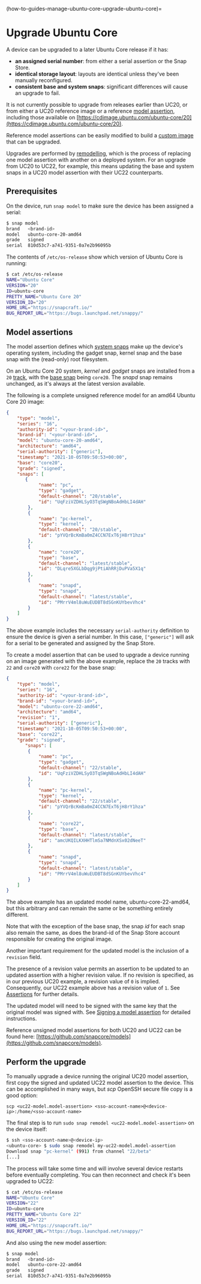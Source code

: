 (how-to-guides-manage-ubuntu-core-upgrade-ubuntu-core)=
# Upgrade Ubuntu Core

A device can be upgraded to a later Ubuntu Core release if it has:

- **an assigned serial number**: from either a serial assertion or the Snap Store.
- **identical storage layout**: layouts are identical unless they've been manually reconfigured.
- **consistent base and system snaps**: significant differences will cause an upgrade to fail.

It is not currently possible to upgrade from releases earlier than UC20, or from either a UC20 reference image or a reference [model assertion](/reference/assertions/model), including those available on [https://cdimage.ubuntu.com/ubuntu-core/20](https://cdimage.ubuntu.com/ubuntu-core/20). 

Reference model assertions can be easily modified to build a [custom image](/tutorials/build-your-first-image/index) that can be upgraded. 

Upgrades are performed by [remodelling](/explanation/remodelling), which is the process of replacing one model assertion with another on a deployed system. For an upgrade from UC20 to UC22, for example, this means updating the base and system snaps in a UC20 model assertion with their UC22 counterparts.

## Prerequisites

On the device, run `snap model` to make sure the device has been assigned a serial:

```bash
$ snap model
brand   <brand-id>
model   ubuntu-core-20-amd64
grade   signed
serial  810d53c7-a741-9351-0a7e2b96095b
```

The contents of `/etc/os-release` show which version of Ubuntu Core is running:

```bash
$ cat /etc/os-release
NAME="Ubuntu Core"
VERSION="20"
ID=ubuntu-core
PRETTY_NAME="Ubuntu Core 20"
VERSION_ID="20"
HOME_URL="https://snapcraft.io/"
BUG_REPORT_URL="https://bugs.launchpad.net/snappy/"
```

## Model assertions

The model assertion defines which [system snaps](/explanation/core-elements/inside-ubuntu-core.md#ubuntu-core-snaps) make up the device's operating system, including the gadget snap, kernel snap and the base snap with the (read-only) root filesystem.

On an Ubuntu Core 20 system, _kernel_ and _gadget_ snaps are installed from a `20` [track](https://snapcraft.io/docs/channels#heading--tracks), with the [base snap](https://snapcraft.io/docs/base-snaps) being `core20`. The _snapd_ snap remains unchanged, as it's always at the latest version available.

The following is a complete unsigned reference model for an amd64 Ubuntu Core 20 image:

```json
{
    "type": "model",
    "series": "16",
    "authority-id": "<your-brand-id>",
    "brand-id": "<your-brand-id>",
    "model": "ubuntu-core-20-amd64",
    "architecture": "amd64",
    "serial-authority": ["generic"],
    "timestamp": "2021-10-05T09:50:53+00:00",
    "base": "core20",
    "grade": "signed",
    "snaps": [
       {
            "name": "pc",
            "type": "gadget",
            "default-channel": "20/stable",
            "id": "UqFziVZDHLSyO3TqSWgNBoAdHbLI4dAH"
        },
        {
            "name": "pc-kernel",
            "type": "kernel",
            "default-channel": "20/stable",
            "id": "pYVQrBcKmBa0mZ4CCN7ExT6jH8rY1hza"
        },
        {
            "name": "core20",
            "type": "base",
            "default-channel": "latest/stable",
            "id": "DLqre5XGLbDqg9jPtiAhRRjDuPVa5X1q"
        },
        {
            "name": "snapd",
            "type": "snapd",
            "default-channel": "latest/stable",
            "id": "PMrrV4ml8uWuEUDBT8dSGnKUYbevVhc4"
        }
    ]
}
```

The above example includes the necessary `serial-authority` definition to ensure the device is given a serial number. In this case, `["generic"]` will ask for a serial to be generated and assigned by the Snap Store.

To create a model assertion that can be used to upgrade a device running on an image generated with the above example, replace the `20` tracks with `22` and `core20` with `core22` for the base snap:

```json
{
    "type": "model",
    "series": "16",
    "authority-id": "<your-brand-id>",
    "brand-id": "<your-brand-id>",
    "model": "ubuntu-core-22-amd64",
    "architecture": "amd64",
    "revision": "1",
    "serial-authority": ["generic"],
    "timestamp": "2021-10-05T09:50:53+00:00",
    "base": "core22",
    "grade": "signed",
       "snaps": [
        {
            "name": "pc",
            "type": "gadget",
            "default-channel": "22/stable",
            "id": "UqFziVZDHLSyO3TqSWgNBoAdHbLI4dAH"
        },
        {
            "name": "pc-kernel",
            "type": "kernel",
            "default-channel": "22/stable",
            "id": "pYVQrBcKmBa0mZ4CCN7ExT6jH8rY1hza"
        },
        {
            "name": "core22",
            "type": "base",
            "default-channel": "latest/stable",
            "id": "amcUKQILKXHHTlmSa7NMdnXSx02dNeeT"
        },
        {
            "name": "snapd",
            "type": "snapd",
            "default-channel": "latest/stable",
            "id": "PMrrV4ml8uWuEUDBT8dSGnKUYbevVhc4"
        }
    ]
}
```

The above example has an updated model name, ubuntu-core-22-amd64, but this arbitrary and can remain the same or be something entirely different.

Note that with the exception of the base snap, the snap _id_ for each snap also remain the same, as does the brand-id of the Snap Store account responsible for creating the original image.

Another important requirement for the updated model is the inclusion of a `revision` field.

The presence of a revision value permits an assertion to be updated to an updated assertion with a higher revision value. If no revision is specified, as in our previous UC20 example, a revision value of `0` is implied. Consequently, our UC22 example above has a revision value of `1`. See [Assertions](/reference/assertions/index) for further details.

The updated model will need to be signed with the same key that the original model was signed with. See [Signing a model assertion](/tutorials/build-your-first-image/sign-the-model) for detailed instructions.

Reference unsigned model assertions for both UC20 and UC22 can be found here: [https://github.com/snapcore/models](https://github.com/snapcore/models).

## Perform the upgrade

To manually upgrade a device running the original UC20 model assertion, first copy the signed and updated UC22 model assertion to the device. This can be accomplished in many ways, but _scp_ OpenSSH secure file copy is a good option:

```
scp <uc22-model.model-assertion> <sso-account-name>@<device-ip>:/home/<sso-account-name>
```

The final step is to run `sudo snap remodel <uc22-model.model-assertion>` on the device itself:

```bash
$ ssh <sso-account-name>@<device-ip>
<ubuntu-core> $ sudo snap remodel my-uc22-model.model-assertion
Download snap "pc-kernel" (991) from channel "22/beta"
[...]
```

The process will take some time and will involve several device restarts before eventually completing. You can then reconnect and check it's been upgraded to UC22:

```bash
$ cat /etc/os-release
NAME="Ubuntu Core"
VERSION="22"
ID=ubuntu-core
PRETTY_NAME="Ubuntu Core 22"
VERSION_ID="22"
HOME_URL="https://snapcraft.io/"
BUG_REPORT_URL="https://bugs.launchpad.net/snappy/"
```

And also using the new model assertion:

```bash
$ snap model
brand   <brand-id>
model   ubuntu-core-22-amd64
grade   signed
serial  810d53c7-a741-9351-0a7e2b96095b
```

